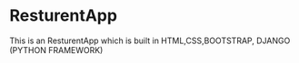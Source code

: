 # ResturentApp
This is an ResturentApp which is built in HTML,CSS,BOOTSTRAP, DJANGO (PYTHON FRAMEWORK)
